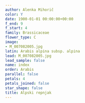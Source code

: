 ```yaml
---
author: Alenka Mihorič
color: Y
date: 1900-01-01 00:00:00+00:00
f_end: 9
f_start: 4
family: Brassicaceae
flower_type: C
image:
- M_007082005.jpg
latin: Arabis alpina subsp. alpina
lead: M_007082005.jpg
lead_sample: false
name: index
order: Arabis
parallel: false
petals: 4
petals_joined: false
star_shape: false
title: Alpski repnjak
---
```


